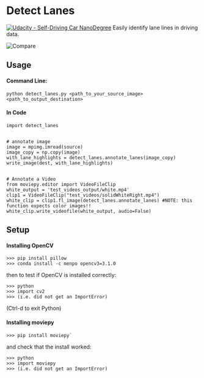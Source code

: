 # Detect Lanes
[![Udacity - Self-Driving Car NanoDegree](https://s3.amazonaws.com/udacity-sdc/github/shield-carnd.svg)](http://www.udacity.com/drive)
Easily identify lane lines in driving data.

![Compare](https://media.giphy.com/media/3oKIPDOxc9XKGqh2O4/giphy.gif)

## Usage

#### Command Line:

    python detect_lanes.py <path_to_your_source_image> <path_to_output_destination>

#### In Code

    import detect_lanes


    # annotate image
    image = mpimg.imread(source)
    image_copy = np.copy(image)
    with_lane_highlights = detect_lanes.annotate_lanes(image_copy)
    write_image(dest, with_lane_highlights)


    # Annotate a Video
    from moviepy.editor import VideoFileClip
    white_output = 'test_videos_output/white.mp4'
    clip1 = VideoFileClip("test_videos/solidWhiteRight.mp4")
    white_clip = clip1.fl_image(detect_lanes.annotate_lanes) #NOTE: this function expects color images!!
    white_clip.write_videofile(white_output, audio=False)


## Setup

#### Installing OpenCV

    >>> pip install pillow
    >>> conda install -c menpo opencv3=3.1.0

then to test if OpenCV is installed correctly:

    >>> python
    >>> import cv2
    >>> (i.e. did not get an ImportError)

(Ctrl-d to exit Python)

#### Installing moviepy

    >>> pip install moviepy`

and check that the install worked:

    >>> python
    >>> import moviepy
    >>> (i.e. did not get an ImportError)

